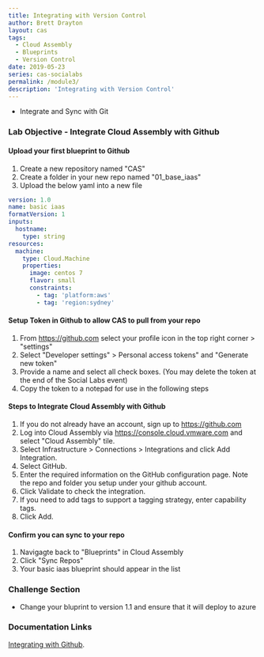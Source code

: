 ```yaml
---
title: Integrating with Version Control
author: Brett Drayton
layout: cas
tags:
  - Cloud Assembly
  - Blueprints
  - Version Control
date: 2019-05-23
series: cas-socialabs
permalink: /module3/
description: 'Integrating with Version Control'
---
```


* Integrate and Sync with Git


### Lab Objective - Integrate Cloud Assembly with Github

#### Upload your first blueprint to Github

1. Create a new repository named "CAS"
2. Create a folder in your new repo named "01_base_iaas"
3. Upload the below yaml into a new file
```yaml
version: 1.0
name: basic iaas
formatVersion: 1
inputs:
  hostname:
    type: string
resources:
  machine:
    type: Cloud.Machine
    properties:
      image: centos 7
      flavor: small
      constraints:
        - tag: 'platform:aws'
        - tag: 'region:sydney'
```

#### Setup Token in Github to allow CAS to pull from your repo
1. From <https://github.com> select your profile icon in the top right corner > "settings"
2. Select "Developer settings" > Personal access tokens" and "Generate new token"
3. Provide a name and select all check boxes. (You may delete the token at the end of the Social Labs event)
4. Copy the token to a notepad for use in the following steps

#### Steps to Integrate Cloud Assembly with Github

1. If you do not already have an account, sign up to <https://github.com>
2. Log into Cloud Assembly via <https://console.cloud.vmware.com> and select "Cloud Assembly" tile.
3. Select Infrastructure > Connections > Integrations and click Add Integration.
4. Select GitHub.
5. Enter the required information on the GitHub configuration page. Note the repo and folder you setup under your github account.
6. Click Validate to check the integration.
7. If you need to add tags to support a tagging strategy, enter capability tags.
8. Click Add.

#### Confirm you can sync to your repo
1. Navigagte back to "Blueprints" in Cloud Assembly
2. Click "Sync Repos"
3. Your basic iaas blueprint should appear in the list

### Challenge Section
- Change your bluprint to version 1.1 and ensure that it will deploy to azure


### Documentation Links
[Integrating with Github](https://docs.vmware.com/en/VMware-Cloud-Assembly/services/Using-and-Managing/GUID-86778362-8C3B-4276-9F83-33E320EC960E.html).

